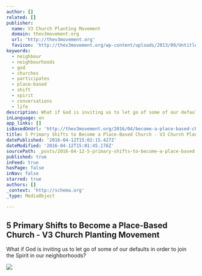 ```yaml
---
author: []
related: []
publisher:
  name: V3 Church Planting Movement
  domain: thev3movement.org
  url: 'http://thev3movement.org'
  favicon: 'http://thev3movement.org/wp-content/uploads/2013/09/Untitled-9.png'
keywords:
  - neighbour
  - neighbourhoods
  - god
  - churches
  - participates
  - place-based
  - shift
  - spirit
  - conversations
  - life
description: What if God is inviting us to let go of some of our defaults in order to join the Spirit in our neighborhoods?
inLanguage: en
app_links: []
isBasedOnUrl: 'http://thev3movement.org/2016/04/become-a-place-based-church/'
title: 5 Primary Shifts to Become a Place-Based Church - V3 Church Planting Movement
datePublished: '2016-04-12T15:02:15.427Z'
dateModified: '2016-04-12T15:01:45.176Z'
sourcePath: _posts/2016-04-12-5-primary-shifts-to-become-a-place-based-church-v3-church.md
published: true
inFeed: true
hasPage: false
inNav: false
starred: true
authors: []
_context: 'http://schema.org'
_type: MediaObject

---
```

<article style=""><h1>5 Primary Shifts to Become a Place-Based Church - V3 Church Planting Movement</h1><p>What if God is inviting us to let go of some of our defaults in order to join the Spirit in our neighborhoods?</p><img src="http://thev3movement.org/wp-content/uploads/2016/03/become-a-place-based-church.jpg" /></article>